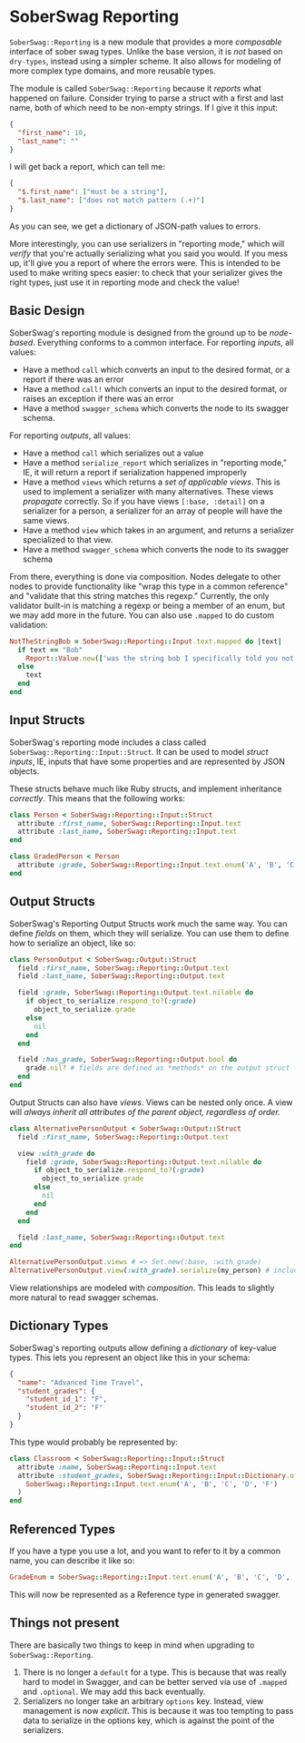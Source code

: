 # SoberSwag Reporting

`SoberSwag::Reporting` is a new module that provides a more *composable* interface of sober swag types.
Unlike the base version, it is *not* based on `dry-types`, instead using a simpler scheme.
It also allows for modeling of more complex type domains, and more reusable types.

The module is called `SoberSwag::Reporting` because it *reports* what happened on failure.
Consider trying to parse a struct with a first and last name, both of which need to be non-empty strings.
If I give it this input:

```json
{
  "first_name": 10,
  "last_name": ""
}
```

I will get back a report, which can tell me:

```json
{
  "$.first_name": ["must be a string"],
  "$.last_name": ["does not match pattern (.+)"]
}
```

As you can see, we get a dictionary of JSON-path values to errors.

More interestingly, you can use serializers in "reporting mode," which will *verify* that you're actually serializing what you said you would.
If you mess up, it'll give you a report of where the errors were.
This is intended to be used to make writing specs easier: to check that your serializer gives the right types, just use it in reporting mode and check the value!

## Basic Design

SoberSwag's reporting module is designed from the ground up to be *node-based*.
Everything conforms to a common interface.
For reporting *inputs*, all values:

- Have a method `call` which converts an input to the desired format, or a report if there was an error
- Have a method `call!` which converts an input to the desired format, or raises an exception if there was an error
- Have a method `swagger_schema` which converts the node to its swagger schema.


For reporting *outputs*, all values:

- Have a method `call` which serializes out a value
- Have a method `serialize_report` which serializes in "reporting mode," IE, it will return a report if serialization happened improperly
- Have a method `views` which returns a *set of applicable views*.
  This is used to implement a serializer with many alternatives.
  These views *propagate* correctly.
  So if you have views `[:base, :detail]` on a serializer for a person, a serializer for an array of people will have the same views.
- Have a method `view` which takes in an argument, and returns a serializer specialized to that view.
- Have a method `swagger_schema` which converts the node to its swagger schema

From there, everything is done via composition.
Nodes delegate to other nodes to provide functionality like "wrap this type in a common reference" and "validate that this string matches this regexp."
Currently, the only validator built-in is matching a regexp or being a member of an enum, but we may add more in the future.
You can also use `.mapped` to do custom validation:

```ruby
NotTheStringBob = SoberSwag::Reporting::Input.text.mapped do |text|
  if text == "Bob"
    Report::Value.new(['was the string bob I specifically told you not to be the string bob'])
  else
    text
  end
end
```

## Input Structs

SoberSwag's reporting mode includes a class called `SoberSwag::Reporting::Input::Struct`.
It can be used to model *struct inputs*, IE, inputs that have some properties and are represented by JSON objects.

These structs behave much like Ruby structs, and implement inheritance *correctly*.
This means that the following works:

```ruby
class Person < SoberSwag::Reporting::Input::Struct
  attribute :first_name, SoberSwag::Reporting::Input.text
  attribute :last_name, SoberSwag::Reporting::Input.text
end

class GradedPerson < Person
  attribute :grade, SoberSwag::Reporting::Input.text.enum('A', 'B', 'C', 'D', 'F')
end
```

## Output Structs

SoberSwag's Reporting Output Structs work much the same way.
You can define *fields* on them, which they will serialize.
You can use them to define how to serialize an object, like so:

```ruby
class PersonOutput < SoberSwag::Output::Struct
  field :first_name, SoberSwag::Reporting::Output.text
  field :last_name, SoberSwag::Reporting::Output.text

  field :grade, SoberSwag::Reporting::Output.text.nilable do
    if object_to_serialize.respond_to?(:grade)
      object_to_serialize.grade
    else
      nil
    end
  end

  field :has_grade, SoberSwag::Reporting::Output.bool do
    grade.nil? # fields are defined as *methods* on the output struct
  end
end
```

Output Structs can also have *views*.
Views can be nested only once.
A view will *always inherit all attributes of the parent object, regardless of order.*

```ruby
class AlternativePersonOutput < SoberSwag::Output::Struct
  field :first_name, SoberSwag::Reporting::Output.text

  view :with_grade do
    field :grade, SoberSwag::Reporting::Output.text.nilable do
      if object_to_serialize.respond_to?(:grade)
        object_to_serialize.grade
      else
        nil
      end
    end
  end

  field :last_name, SoberSwag::Reporting::Output.text
end

AlternativePersonOutput.views # => Set.new(:base, :with_grade)
AlternativePersonOutput.view(:with_grade).serialize(my_person) # includes the last_name field
```

View relationships are modeled with *composition*.
This leads to slightly more natural to read swagger schemas.

## Dictionary Types

SoberSwag's reporting outputs allow defining a *dictionary* of key-value types.
This lets you represent an object like this in your schema:

```json
{
  "name": "Advanced Time Travel",
  "student_grades": {
    "student_id_1": "F",
    "student_id_2": "F"
  }
}
```

This type would probably be represented by:

```ruby
class Classroom < SoberSwag::Reporting::Input::Struct
  attribute :name, SoberSwag::Reporting::Input.text
  attribute :student_grades, SoberSwag::Reporting::Input::Dictionary.of(
    SoberSwag::Reporting::Input.text.enum('A', 'B', 'C', 'D', 'F')
  )
end
```

## Referenced Types

If you have a type you use a lot, and you want to refer to it by a common name, you can describe it like so:

```ruby
GradeEnum = SoberSwag::Reporting::Input.text.enum('A', 'B', 'C', 'D', 'F').referenced('GradeEnum')
```

This will now be represented as a Reference type in generated swagger.

## Things not present

There are basically two things to keep in mind when upgrading to `SoberSwag::Reporting`.

1. There is no longer a `default` for a type.
   This is because that was really hard to model in Swagger, and can be better served via use of `.mapped` and `.optional`.
   We may add this back eventually.
2. Serializers no longer take an arbitrary `options` key.
   Instead, view management is now *explicit*.
   This is because it was too tempting to pass data to serialize in the options key, which is against the point of the serializers.


